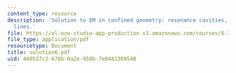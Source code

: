 ```yaml
---
content_type: resource
description: 'Solution to EM in confined geometry: resonance cavities, transmission
  lines.'
file: https://ol-ocw-studio-app-production.s3.amazonaws.com/courses/8-311-electromagnetic-theory-spring-2004/460537c2678b0a2e958b7e0481308548_solution6.pdf
file_type: application/pdf
resourcetype: Document
title: solution6.pdf
uid: 460537c2-678b-0a2e-958b-7e0481308548
---
```


